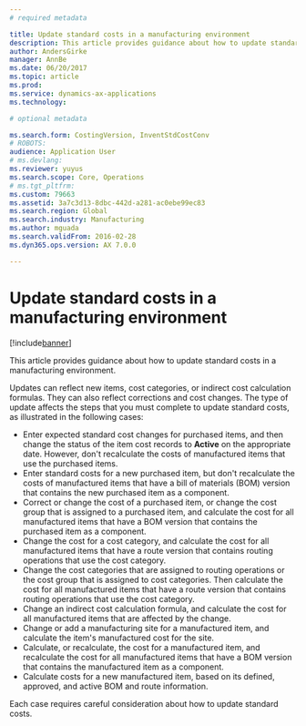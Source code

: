 ```yaml
---
# required metadata

title: Update standard costs in a manufacturing environment
description: This article provides guidance about how to update standard costs in a manufacturing environment. 
author: AndersGirke
manager: AnnBe
ms.date: 06/20/2017
ms.topic: article
ms.prod: 
ms.service: dynamics-ax-applications
ms.technology: 

# optional metadata

ms.search.form: CostingVersion, InventStdCostConv
# ROBOTS: 
audience: Application User
# ms.devlang: 
ms.reviewer: yuyus
ms.search.scope: Core, Operations
# ms.tgt_pltfrm: 
ms.custom: 79663
ms.assetid: 3a7c3d13-8dbc-442d-a281-ac0ebe99ec83
ms.search.region: Global
ms.search.industry: Manufacturing
ms.author: mguada
ms.search.validFrom: 2016-02-28
ms.dyn365.ops.version: AX 7.0.0

---
```


# Update standard costs in a manufacturing environment

[!include[banner](../includes/banner.md)]


This article provides guidance about how to update standard costs in a manufacturing environment. 

Updates can reflect new items, cost categories, or indirect cost calculation formulas. They can also reflect corrections and cost changes. The type of update affects the steps that you must complete to update standard costs, as illustrated in the following cases:

-   Enter expected standard cost changes for purchased items, and then change the status of the item cost records to **Active** on the appropriate date. However, don't recalculate the costs of manufactured items that use the purchased items.
-   Enter standard costs for a new purchased item, but don't recalculate the costs of manufactured items that have a bill of materials (BOM) version that contains the new purchased item as a component.
-   Correct or change the cost of a purchased item, or change the cost group that is assigned to a purchased item, and calculate the cost for all manufactured items that have a BOM version that contains the purchased item as a component.
-   Change the cost for a cost category, and calculate the cost for all manufactured items that have a route version that contains routing operations that use the cost category.
-   Change the cost categories that are assigned to routing operations or the cost group that is assigned to cost categories. Then calculate the cost for all manufactured items that have a route version that contains routing operations that use the cost category.
-   Change an indirect cost calculation formula, and calculate the cost for all manufactured items that are affected by the change.
-   Change or add a manufacturing site for a manufactured item, and calculate the item's manufactured cost for the site.
-   Calculate, or recalculate, the cost for a manufactured item, and recalculate the cost for all manufactured items that have a BOM version that contains the manufactured item as a component.
-   Calculate costs for a new manufactured item, based on its defined, approved, and active BOM and route information.

Each case requires careful consideration about how to update standard costs.



